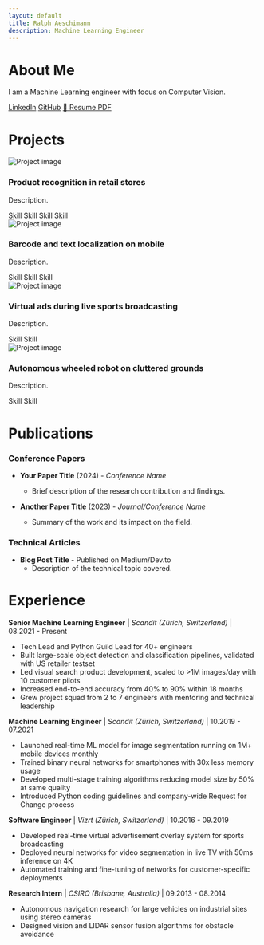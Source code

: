 ```yaml
---
layout: default
title: Ralph Aeschimann
description: Machine Learning Engineer
---
```


<div class="section" markdown="1">

# About Me

I am a Machine Learning engineer with focus on Computer Vision.

<div class="contact-links">
  <!--a href="mailto:your.email@example.com" class="contact-link">Email</a> -->
  <a href="https://linkedin.com/in/ralphaeschimann" class="contact-link">LinkedIn</a>
  <a href="https://github.com/aralph" class="contact-link">GitHub</a>
  <a href="assets/pdfs/resume_ralph_aeschimann.pdf" class="resume-button" target="_blank">📄 Resume PDF</a>
</div>


</div>

<div class="section" markdown="1">

# Projects

<div class="project-grid">

<div class="project-card">
  <img src="assets/images/robot.jpg" alt="Project image">
  <h3>Product recognition in retail stores</h3>
  <p>Description.</p>
  <div class="skills-list">
    <span class="skill-tag">Skill</span>
    <span class="skill-tag">Skill</span>
    <span class="skill-tag">Skill</span>
    <span class="skill-tag">Skill</span>
  </div>
</div>

<div class="project-card">
  <img src="assets/images/robot.jpg" alt="Project image">
  <h3>Barcode and text localization on mobile</h3>
  <p>Description.</p>
  <div class="skills-list">
    <span class="skill-tag">Skill</span>
    <span class="skill-tag">Skill</span>
    <span class="skill-tag">Skill</span>
  </div>
</div>

<div class="project-card">
  <img src="assets/images/robot.jpg" alt="Project image">
  <h3>Virtual ads during live sports broadcasting</h3>
  <p>Description.</p>
  <div class="skills-list">
    <span class="skill-tag">Skill</span>
    <span class="skill-tag">Skill</span>
  </div>
</div>

<div class="project-card">
  <img src="assets/images/robot.jpg" alt="Project image">
  <h3>Autonomous wheeled robot on cluttered grounds</h3>
  <p>Description.</p>
  <div class="skills-list">
    <span class="skill-tag">Skill</span>
    <span class="skill-tag">Skill</span>
  </div>
</div>

</div>

</div>

<div class="section" markdown="1">

# Publications

### Conference Papers
- **Your Paper Title** (2024) - *Conference Name*
  - Brief description of the research contribution and findings.

- **Another Paper Title** (2023) - *Journal/Conference Name*
  - Summary of the work and its impact on the field.

### Technical Articles
- **Blog Post Title** - Published on Medium/Dev.to
  - Description of the technical topic covered.

</div>

<div class="section" markdown="1">

# Experience

**Senior Machine Learning Engineer** | *Scandit (Zürich, Switzerland)* | 08.2021 - Present
- Tech Lead and Python Guild Lead for 40+ engineers
- Built large-scale object detection and classification pipelines, validated with US retailer testset
- Led visual search product development, scaled to >1M images/day with 10 customer pilots
- Increased end-to-end accuracy from 40% to 90% within 18 months
- Grew project squad from 2 to 7 engineers with mentoring and technical leadership

**Machine Learning Engineer** | *Scandit (Zürich, Switzerland)* | 10.2019 - 07.2021
- Launched real-time ML model for image segmentation running on 1M+ mobile devices monthly
- Trained binary neural networks for smartphones with 30x less memory usage
- Developed multi-stage training algorithms reducing model size by 50% at same quality
- Introduced Python coding guidelines and company-wide Request for Change process

**Software Engineer** | *Vizrt (Zürich, Switzerland)* | 10.2016 - 09.2019
- Developed real-time virtual advertisement overlay system for sports broadcasting
- Deployed neural networks for video segmentation in live TV with 50ms inference on 4K
- Automated training and fine-tuning of networks for customer-specific deployments

**Research Intern** | *CSIRO (Brisbane, Australia)* | 09.2013 - 08.2014
- Autonomous navigation research for large vehicles on industrial sites using stereo cameras
- Designed vision and LIDAR sensor fusion algorithms for obstacle avoidance

</div>
